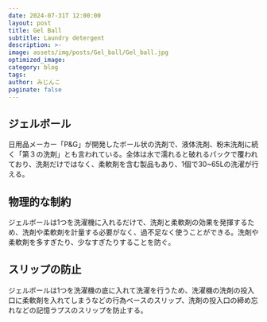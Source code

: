 ```yaml
---
date: 2024-07-31T 12:00:00
layout: post
title: Gel Ball
subtitle: Laundry detergent
description: >-
image: assets/img/posts/Gel_ball/Gel_ball.jpg
optimized_image: 
category: blog
tags: 
author: みじんこ
paginate: false
---
```


## ジェルボール

日用品メーカー「P&G」が開発したボール状の洗剤で、液体洗剤、粉末洗剤に続く「第３の洗剤」とも言われている。全体は水で濡れると破れるパックで覆われており、洗剤だけではなく、柔軟剤を含む製品もあり、1個で30~65Lの洗濯が行える。

## 物理的な制約

ジェルボールは1つを洗濯機に入れるだけで、洗剤と柔軟剤の効果を発揮するため、洗剤や柔軟剤を計量する必要がなく、過不足なく使うことができる。洗剤や柔軟剤を多すぎたり、少なすぎたりすることを防ぐ。

## スリップの防止

ジェルボールは1つを洗濯機の底に入れて洗濯を行うため、洗濯機の洗剤の投入口に柔軟剤を入れてしまうなどの行為ベースのスリップ、洗剤の投入口の締め忘れなどの記憶ラプスのスリップを防止する。